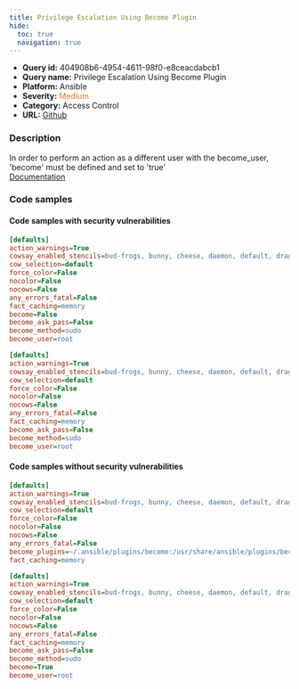 ```yaml
---
title: Privilege Escalation Using Become Plugin
hide:
  toc: true
  navigation: true
---
```


<style>
  .highlight .hll {
    background-color: #ff171742;
  }
  .md-content {
    max-width: 1100px;
    margin: 0 auto;
  }
</style>

-   **Query id:** 404908b6-4954-4611-98f0-e8ceacdabcb1
-   **Query name:** Privilege Escalation Using Become Plugin
-   **Platform:** Ansible
-   **Severity:** <span style="color:#ff7213">Medium</span>
-   **Category:** Access Control
-   **URL:** [Github](https://github.com/Checkmarx/kics/tree/master/assets/queries/ansible/config/privilege_escalation_using_become_plugin)

### Description
In order to perform an action as a different user with the become_user, 'become' must be defined and set to 'true'<br>
[Documentation](https://docs.ansible.com/ansible/latest/plugins/become.html)

### Code samples
#### Code samples with security vulnerabilities
```cfg title="Positive test num. 1 - cfg file" hl_lines="10"
[defaults]
action_warnings=True
cowsay_enabled_stencils=bud-frogs, bunny, cheese, daemon, default, dragon, elephant-in-snake, elephant, eyes, hellokitty, kitty, luke-koala, meow, milk, moofasa, moose, ren, sheep, small, stegosaurus, stimpy, supermilker, three-eyes, turkey, turtle, tux, udder, vader-koala, vader, www
cow_selection=default
force_color=False
nocolor=False
nocows=False
any_errors_fatal=False
fact_caching=memory
become=False
become_ask_pass=False
become_method=sudo
become_user=root
```
```cfg title="Positive test num. 2 - cfg file" hl_lines="12"
[defaults]
action_warnings=True
cowsay_enabled_stencils=bud-frogs, bunny, cheese, daemon, default, dragon, elephant-in-snake, elephant, eyes, hellokitty, kitty, luke-koala, meow, milk, moofasa, moose, ren, sheep, small, stegosaurus, stimpy, supermilker, three-eyes, turkey, turtle, tux, udder, vader-koala, vader, www
cow_selection=default
force_color=False
nocolor=False
nocows=False
any_errors_fatal=False
fact_caching=memory
become_ask_pass=False
become_method=sudo
become_user=root
```


#### Code samples without security vulnerabilities
```cfg title="Negative test num. 1 - cfg file"
[defaults]
action_warnings=True
cowsay_enabled_stencils=bud-frogs, bunny, cheese, daemon, default, dragon, elephant-in-snake, elephant, eyes, hellokitty, kitty, luke-koala, meow, milk, moofasa, moose, ren, sheep, small, stegosaurus, stimpy, supermilker, three-eyes, turkey, turtle, tux, udder, vader-koala, vader, www
cow_selection=default
force_color=False
nocolor=False
nocows=False
any_errors_fatal=False
become_plugins=~/.ansible/plugins/become:/usr/share/ansible/plugins/become
fact_caching=memory
```
```cfg title="Negative test num. 2 - cfg file"
[defaults]
action_warnings=True
cowsay_enabled_stencils=bud-frogs, bunny, cheese, daemon, default, dragon, elephant-in-snake, elephant, eyes, hellokitty, kitty, luke-koala, meow, milk, moofasa, moose, ren, sheep, small, stegosaurus, stimpy, supermilker, three-eyes, turkey, turtle, tux, udder, vader-koala, vader, www
cow_selection=default
force_color=False
nocolor=False
nocows=False
any_errors_fatal=False
fact_caching=memory
become_ask_pass=False
become_method=sudo
become=True
become_user=root
```
